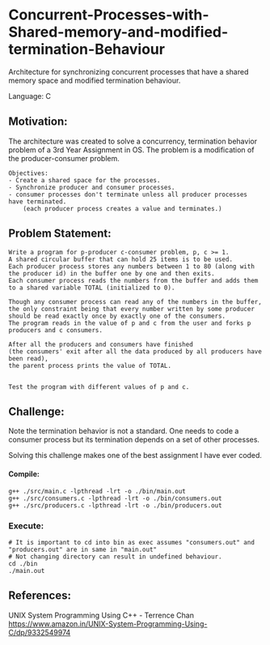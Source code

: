 # Concurrent-Processes-with-Shared-memory-and-modified-termination-Behaviour
 Architecture for synchronizing concurrent processes that have a shared memory space and modified termination behaviour.

Language: C 



## Motivation:

The architecture was created to solve a concurrency, termination behavior problem of a 3rd Year Assignment in OS.
The problem is a modification of the producer-consumer problem.

    Objectives:
    - Create a shared space for the processes.
    - Synchronize producer and consumer processes.
    - consumer processes don't terminate unless all producer processes have terminated.
        (each producer process creates a value and terminates.)

## Problem Statement:

    Write a program for p-producer c-consumer problem, p, c >= 1.
    A shared circular buffer that can hold 25 items is to be used. 
    Each producer process stores any numbers between 1 to 80 (along with the producer id) in the buffer one by one and then exits. 
    Each consumer process reads the numbers from the buffer and adds them to a shared variable TOTAL (initialized to 0). 
         
    Though any consumer process can read any of the numbers in the buffer, 
    the only constraint being that every number written by some producer should be read exactly once by exactly one of the consumers. 
    The program reads in the value of p and c from the user and forks p producers and c consumers.
      
    After all the producers and consumers have finished 
    (the consumers' exit after all the data produced by all producers have been read), 
    the parent process prints the value of TOTAL.  
        
        
    Test the program with different values of p and c.


## Challenge:

Note the termination behavior is not a standard.
One needs to code a consumer process but its termination depends on a set of other processes.

 Solving this challenge makes one of the best assignment I have ever coded.


#### Compile:

    g++ ./src/main.c -lpthread -lrt -o ./bin/main.out
    g++ ./src/consumers.c -lpthread -lrt -o ./bin/consumers.out
    g++ ./src/producers.c -lpthread -lrt -o ./bin/producers.out 

### Execute:
    # It is important to cd into bin as exec assumes "consumers.out" and "producers.out" are in same in "main.out"
    # Not changing directory can result in undefined behaviour. 
    cd ./bin
    ./main.out


## References:
UNIX System Programming Using C++ - Terrence Chan
https://www.amazon.in/UNIX-System-Programming-Using-C/dp/9332549974

